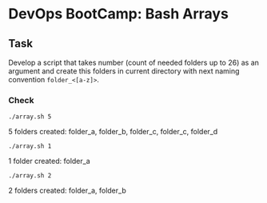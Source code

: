 # DevOps BootCamp: Bash Arrays

## Task

Develop a script that takes number (count of needed folders up to 26) as an argument and create this folders in current directory with next naming convention `folder_<[a-z]>`.

### Check

`./array.sh 5`

5 folders created:
folder_a, folder_b, folder_c, folder_c, folder_d

`./array.sh 1`

1 folder created:
folder_a

`./array.sh 2`

2 folders created:
folder_a, folder_b
